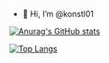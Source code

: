 - 👋 Hi, I’m @konstl01

[![Anurag's GitHub stats](https://github-readme-stats.vercel.app/api?username=konstl01&show_icons=true&theme=tokyonight)](https://github.com/anuraghazra/github-readme-stats)

[![Top Langs](https://github-readme-stats.vercel.app/api/top-langs/?username=konstl01&layout=compact&theme=tokyonight)](https://github.com/anuraghazra/github-readme-stats)

<!---
konstl01/konstl01 is a ✨ special ✨ repository because its `README.md` (this file) appears on your GitHub profile.
You can click the Preview link to take a look at your changes.
--->
